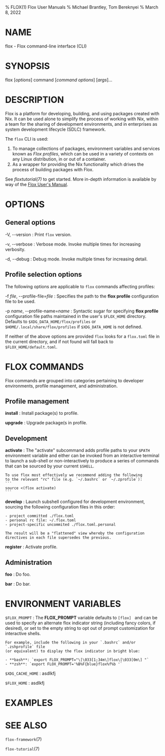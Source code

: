 % FLOX(1) Flox User Manuals
% Michael Brantley, Tom Bereknyei
% March 8, 2022

# NAME

flox - Flox command-line interface (CLI)

# SYNOPSIS

flox [*options*] command [*command options*] [*args*]...

# DESCRIPTION

Flox is a platform for developing, building, and using packages created with Nix.
It can be used alone to simplify the process of working with Nix,
within a team for the sharing of development environments,
and in enterprises as system development lifecycle (SDLC) framework.

The `flox` CLI is used:

1. To manage collections of packages, environment variables and services
   known as *Flox profiles*,
   which can be used in a variety of contexts
   on any Linux distribution, in or out of a container.
2. As a wrapper for providing the Nix functionality
   which drives the process of building packages with Flox.

See *floxtutorial(7)* to get started.
More in-depth information is available by way of the [Flox User's Manual](https://floxdev.com/docs).

# OPTIONS

## General options

-V, \--version
:   Print `flox` version.

-v, \--verbose
:   Verbose mode. Invoke multiple times for increasing verbosity.

-d, \--debug
:   Debug mode. Invoke multiple times for increasing detail.

## Profile selection options

The following options are applicable to `flox` commands affecting profiles:

-f *file*, \--profile-file=*file*
:   Specifies the path to the **flox profile** configuration file to be used.

-p *name*, \--profile-name=*name*
:   Syntactic sugar for specifying **flox profile** configuration file paths
    maintained in the user's `$FLOX_HOME` directory.
    Defaults to `$XDG_DATA_HOME/flox/profiles` or `$HOME/.local/share/flox/profiles`
    if `$XDG_DATA_HOME` is not defined.

If neither of the above options are provided
`flox` looks for a `flox.toml` file in the current directory,
and if not found will fall back to `$FLOX_HOME/default.toml`.

# FLOX COMMANDS

Flox commands are grouped into categories pertaining
to developer environments, profile management, and administration.

## Profile management

**install**
:   Install package(s) to profile.

**upgrade**
:   Upgrade package(s in profile.

## Development

**activate**
:   The "activate" subcommand adds profile paths to your `$PATH`
    environment variable and either can be invoked from an interactive
    terminal to launch a sub-shell or non-interactively to produce
    a series of commands that can be sourced by your current `$SHELL`.

    To use flox most effectively we recommend adding the following
    to the relevant "rc" file (e.g. `~/.bashrc` or `~/.zprofile`):
    ```
    source <(flox activate)
    ```

**develop**
:   Launch subshell configured for development environment,
    sourcing the following configuration files in this order:

    - project committed ./flox.toml
    - personal rc file: ~/.flox.toml
    - project-specific uncommited ./flox.toml.personal

    The result will be a "flattened" view whereby the configuration
    directives in each file supersedes the previous.

**register**
:   Activate profile.

## Administration

**foo**
:   Do foo.

**bar**
:   Do bar.

# ENVIRONMENT VARIABLES

`$FLOX_PROMPT`
:   The **FLOX_PROMPT** variable defaults to `[flox] ` and can be used to specify
    an alternate flox indicator string (including fancy colors, if desired), or set
    to the empty string to opt out of prompt customization for interactive shells.

    For example, include the following in your `.bashrc` and/or `.zshprofile` file
    (or equivalent) to display the flox indicator in bright blue:

    - **bash**: `export FLOX_PROMPT="\[\033[1;34m\]flox\[\033[0m\] "`
    - **zsh**: `export FLOX_PROMPT='%B%F{blue}flox%f%b '`

`$XDG_CACHE_HOME`
:   asdlkfj

`$FLOX_HOME`
:   asdlkfj

# EXAMPLES

# SEE ALSO

`flox-framework`(7)

`flox-tutorial`(7)
